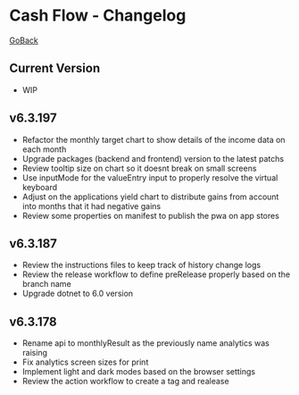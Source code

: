 # Cash Flow - Changelog
[GoBack](../README.md)  

## Current Version
- WIP

## v6.3.197
- Refactor the monthly target chart to show details of the income data on each month
- Upgrade packages (backend and frontend) version to the latest patchs
- Review tooltip size on chart so it doesnt break on small screens
- Use inputMode for the valueEntry input to properly resolve the virtual keyboard
- Adjust on the applications yield chart to distribute gains from account into months that it had negative gains
- Review some properties on manifest to publish the pwa on app stores

## v6.3.187
- Review the instructions files to keep track of history change logs
- Review the release workflow to define preRelease properly based on the branch name
- Upgrade dotnet to 6.0 version

## v6.3.178
- Rename api to monthlyResult as the previously name analytics was raising
- Fix analytics screen sizes for print
- Implement light and dark modes based on the browser settings
- Review the action workflow to create a tag and realease
